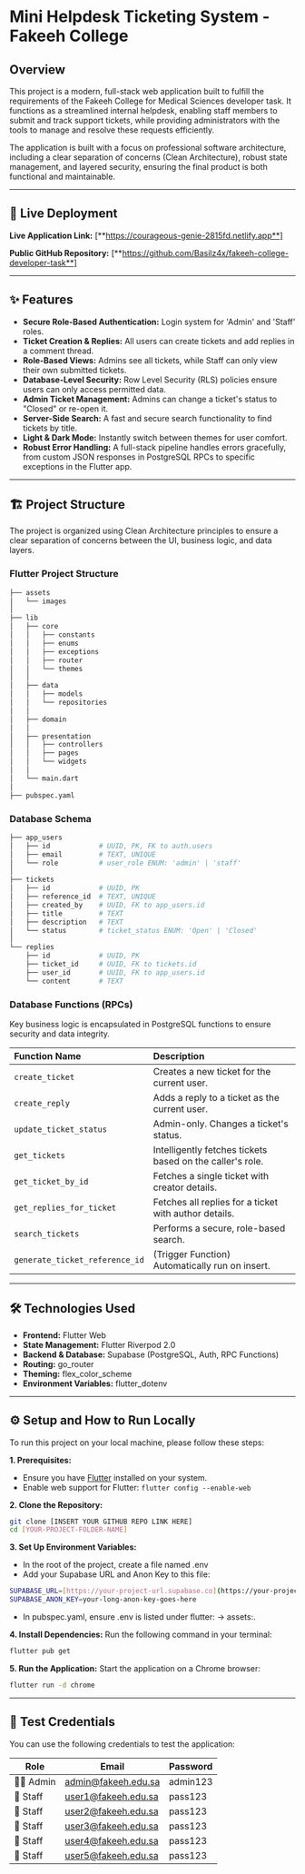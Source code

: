 # Mini Helpdesk Ticketing System - Fakeeh College

## Overview

This project is a modern, full-stack web application built to fulfill the requirements of the Fakeeh College for Medical Sciences developer task. It functions as a streamlined internal helpdesk, enabling staff members to submit and track support tickets, while providing administrators with the tools to manage and resolve these requests efficiently.

The application is built with a focus on professional software architecture, including a clear separation of concerns (Clean Architecture), robust state management, and layered security, ensuring the final product is both functional and maintainable.

---

## 🚀 Live Deployment

**Live Application Link:** [**https://courageous-genie-2815fd.netlify.app**]

**Public GitHub Repository:** [**https://github.com/Basilz4x/fakeeh-college-developer-task**]

---

## ✨ Features

* **Secure Role-Based Authentication:** Login system for 'Admin' and 'Staff' roles.
* **Ticket Creation & Replies:** All users can create tickets and add replies in a comment thread.
* **Role-Based Views:** Admins see all tickets, while Staff can only view their own submitted tickets.
* **Database-Level Security:** Row Level Security (RLS) policies ensure users can only access permitted data.
* **Admin Ticket Management:** Admins can change a ticket's status to "Closed" or re-open it.
* **Server-Side Search:** A fast and secure search functionality to find tickets by title.
* **Light & Dark Mode:** Instantly switch between themes for user comfort.
* **Robust Error Handling:** A full-stack pipeline handles errors gracefully, from custom JSON responses in PostgreSQL RPCs to specific exceptions in the Flutter app.

---

## 🏗️ Project Structure

The project is organized using Clean Architecture principles to ensure a clear separation of concerns between the UI, business logic, and data layers.

### Flutter Project Structure
```bash
├── assets
│   └── images
│
├── lib
│   ├── core
│   │   ├── constants
│   │   ├── enums
│   │   ├── exceptions
│   │   ├── router
│   │   └── themes
│   │
│   ├── data
│   │   ├── models
│   │   └── repositories
│   │
│   ├── domain
│   │
│   ├── presentation
│   │   ├── controllers
│   │   ├── pages
│   │   └── widgets
│   │
│   └── main.dart
│
├── pubspec.yaml
```

### Database Schema
```bash
├── app_users
│   ├── id            # UUID, PK, FK to auth.users
│   ├── email         # TEXT, UNIQUE
│   └── role          # user_role ENUM: 'admin' | 'staff'
│
├── tickets
│   ├── id            # UUID, PK
│   ├── reference_id  # TEXT, UNIQUE
│   ├── created_by    # UUID, FK to app_users.id
│   ├── title         # TEXT
│   ├── description   # TEXT
│   └── status        # ticket_status ENUM: 'Open' | 'Closed'
│
└── replies
    ├── id            # UUID, PK
    ├── ticket_id     # UUID, FK to tickets.id
    ├── user_id       # UUID, FK to app_users.id
    └── content       # TEXT
```

### Database Functions (RPCs)

Key business logic is encapsulated in PostgreSQL functions to ensure security and data integrity.

| Function Name                  | Description                                      |
| :----------------------------- | :----------------------------------------------- |
| `create_ticket`                | Creates a new ticket for the current user.       |
| `create_reply`                 | Adds a reply to a ticket as the current user.    |
| `update_ticket_status`         | Admin-only. Changes a ticket's status.           |
| `get_tickets`                  | Intelligently fetches tickets based on the caller's role. |
| `get_ticket_by_id`             | Fetches a single ticket with creator details.    |
| `get_replies_for_ticket`       | Fetches all replies for a ticket with author details. |
| `search_tickets`               | Performs a secure, role-based search.            |
| `generate_ticket_reference_id` | (Trigger Function) Automatically run on insert.  |

---

## 🛠️ Technologies Used

* **Frontend:** Flutter Web
* **State Management:** Flutter Riverpod 2.0
* **Backend & Database:** Supabase (PostgreSQL, Auth, RPC Functions)
* **Routing:** go_router
* **Theming:** flex_color_scheme
* **Environment Variables:** flutter_dotenv

---
## ⚙️ Setup and How to Run Locally

To run this project on your local machine, please follow these steps:

**1. Prerequisites:**
   - Ensure you have [Flutter](https://flutter.dev/docs/get-started/install) installed on your system.
   - Enable web support for Flutter: `flutter config --enable-web`

**2. Clone the Repository:**
   ```bash
   git clone [INSERT YOUR GITHUB REPO LINK HERE]
   cd [YOUR-PROJECT-FOLDER-NAME]
   ```

**3. Set Up Environment Variables:**

- In the root of the project, create a file named .env
- Add your Supabase URL and Anon Key to this file:
```bash
SUPABASE_URL=[https://your-project-url.supabase.co](https://your-project-url.supabase.co)
SUPABASE_ANON_KEY=your-long-anon-key-goes-here
```
- In pubspec.yaml, ensure .env is listed under flutter: -> assets:.

**4. Install Dependencies:**
Run the following command in your terminal:
```bash
flutter pub get
```

**5. Run the Application:**
Start the application on a Chrome browser:
```bash
flutter run -d chrome
```
---

## 🔑 Test Credentials

You can use the following credentials to test the application:

| Role       | Email                 | Password  |
|------------|-----------------------|-----------|
| 👨‍💻 Admin  | admin@fakeeh.edu.sa   | admin123  |
| 👤 Staff   | user1@fakeeh.edu.sa   | pass123   |
| 👤 Staff   | user2@fakeeh.edu.sa   | pass123   |
| 👤 Staff   | user3@fakeeh.edu.sa   | pass123   |
| 👤 Staff   | user4@fakeeh.edu.sa   | pass123   |
| 👤 Staff   | user5@fakeeh.edu.sa   | pass123   |









